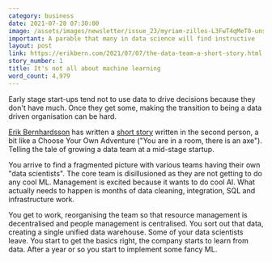 ```yaml
---
category: business
date: 2021-07-20 07:30:00
image: /assets/images/newsletter/issue_23/myriam-zilles-L3FwT4qMeT0-unsplash.jpeg
important: A parable that many in data science will find instructive
layout: post
link: https://erikbern.com/2021/07/07/the-data-team-a-short-story.html
story_number: 1
title: It's not all about machine learning
word_count: 4,979
---
```


Early stage start-ups tend not to use data to drive decisions because they don't have much.  Once they get some, making the transition to being a data driven organisation can be hard. 

[Erik Bernhardsson](https://www.linkedin.com/in/erikbern/) has written a [short story](https://erikbern.com/2021/07/07/the-data-team-a-short-story.html) written in the second person, a bit like a Choose Your Own Adventure ("You are in a room, there is an axe"). Telling the tale of growing a data team at a mid-stage startup. 

You arrive to find a fragmented picture with various teams having their own "data scientists". The core team is disillusioned as they are not getting to do any cool ML. Management is excited because it wants to do cool AI. What actually needs to happen is months of data cleaning, integration, SQL and infrastructure work.

You get to work, reorganising the team so that resource management is decentralised and people management is centralised. You sort out that data, creating a single unified data warehouse. Some of your data scientists leave. You start to get the basics right, the company starts to learn from data. After a year or so you start to implement some fancy ML.